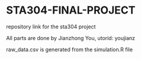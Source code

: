 # STA304-FINAL-PROJECT
repository link for the sta304 project

All parts are done by Jianzhong You, utorid: youjianz

raw_data.csv is generated from the simulation.R file
